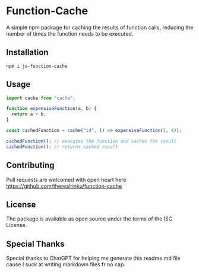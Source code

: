 # Function-Cache

A simple npm package for caching the results of function calls, reducing the number of times the function needs to be executed.

## Installation

`npm i js-function-cache`

## Usage

```javascript
import cache from "cache";

function expensiveFunction(a, b) {
  return a + b;
}

const cachedFunction = cache("id", () => expensiveFunction(2, 4));

cachedFunction(); // executes the function and caches the result
cachedFunction(); // returns cached result
```

## Contributing

Pull requests are welcomed with open heart here
https://github.com/therealrinku/function-cache

## License

The package is available as open source under the terms of the ISC License.

## Special Thanks

Special thanks to ChatGPT for helping me generate this readme.md file cause I suck at writing markdown files fr no cap.
